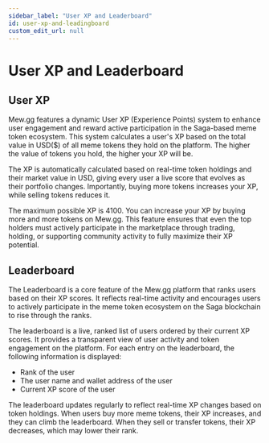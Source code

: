 ```yaml
---
sidebar_label: "User XP and Leaderboard"
id: user-xp-and-leadingboard
custom_edit_url: null
---
```


# User XP and Leaderboard

## User XP

Mew.gg features a dynamic User XP (Experience Points) system to enhance user engagement and reward active participation in the Saga-based meme token ecosystem. This system calculates a user's XP based on the total value in USD($) of all meme tokens they hold on the platform. The higher the value of tokens you hold, the higher your XP will be.

The XP is automatically calculated based on real-time token holdings and their market value in USD, giving every user a live score that evolves as their portfolio changes. Importantly, buying more tokens increases your XP, while selling tokens reduces it.

The maximum possible XP is 4100. You can increase your XP by buying more and more tokens on Mew.gg. This feature ensures that even the top holders must actively participate in the marketplace through trading, holding, or supporting community activity to fully maximize their XP potential.

## Leaderboard

The Leaderboard is a core feature of the Mew.gg platform that ranks users based on their XP scores. It reflects real-time activity and encourages users to actively participate in the meme token ecosystem on the Saga blockchain to rise through the ranks.

The leaderboard is a live, ranked list of users ordered by their current XP scores. It provides a transparent view of user activity and token engagement on the platform. For each entry on the leaderboard, the following information is displayed:

- Rank of the user
- The user name and wallet address of the user
- Current XP score of the user

The leaderboard updates regularly to reflect real-time XP changes based on token holdings. When users buy more meme tokens, their XP increases, and they can climb the leaderboard. When they sell or transfer tokens, their XP decreases, which may lower their rank.
